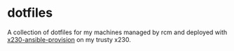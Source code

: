 # dotfiles
A collection of dotfiles for my machines managed by rcm and deployed with [x230-ansible-provision](https://github.com/eliseomartelli/x230-ansible-provision) on my trusty x230.
